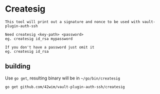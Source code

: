 # Createsig

```text
This tool will print out a signature and nonce to be used with vault-plugin-auth-ssh

Need createsig <key-path> <password>
eg. createsig id_rsa mypassword

If you don't have a password just omit it
eg. createsig id_rsa
```

## building

Use `go get`, resulting binary will be in `~/go/bin/createsig`

```sh
go get github.com/42wim/vault-plugin-auth-ssh/createsig
```
